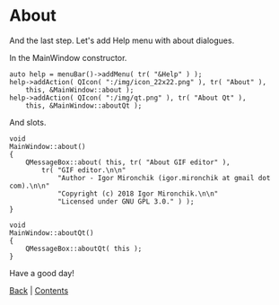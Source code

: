 # About

And the last step. Let's add Help menu with about dialogues.

In the MainWindow constructor.

```
auto help = menuBar()->addMenu( tr( "&Help" ) );
help->addAction( QIcon( ":/img/icon_22x22.png" ), tr( "About" ),
	this, &MainWindow::about );
help->addAction( QIcon( ":/img/qt.png" ), tr( "About Qt" ),
	this, &MainWindow::aboutQt );
```

And slots.

```
void
MainWindow::about()
{
	QMessageBox::about( this, tr( "About GIF editor" ),
		tr( "GIF editor.\n\n"
			"Author - Igor Mironchik (igor.mironchik at gmail dot com).\n\n"
			"Copyright (c) 2018 Igor Mironchik.\n\n"
			"Licensed under GNU GPL 3.0." ) );
}

void
MainWindow::aboutQt()
{
	QMessageBox::aboutQt( this );
}
```

Have a good day!

[Back](crop.md) | [Contents](README.md)